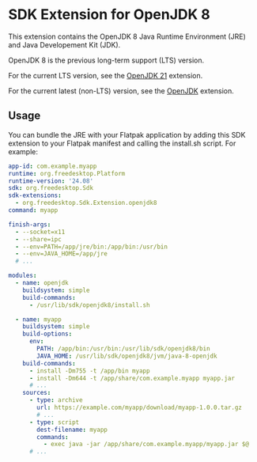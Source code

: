 # SDK Extension for OpenJDK 8

This extension contains the OpenJDK 8 Java Runtime Environment (JRE) and Java Developement Kit (JDK).

OpenJDK 8 is the previous long-term support (LTS) version.

For the current LTS version, see the [OpenJDK 21](https://github.com/flathub/org.freedesktop.Sdk.Extension.openjdk21) extension.

For the current latest (non-LTS) version, see the [OpenJDK](https://github.com/flathub/org.freedesktop.Sdk.Extension.openjdk) extension.

## Usage

You can bundle the JRE with your Flatpak application by adding this SDK extension to your Flatpak manifest and calling the install.sh script. For example:

```yaml
app-id: com.example.myapp
runtime: org.freedesktop.Platform
runtime-version: '24.08'
sdk: org.freedesktop.Sdk
sdk-extensions:
  - org.freedesktop.Sdk.Extension.openjdk8
command: myapp

finish-args:
  - --socket=x11
  - --share=ipc
  - --env=PATH=/app/jre/bin:/app/bin:/usr/bin
  - --env=JAVA_HOME=/app/jre
  # ...

modules:
  - name: openjdk
    buildsystem: simple
    build-commands:
      - /usr/lib/sdk/openjdk8/install.sh

  - name: myapp
    buildsystem: simple
    build-options:
      env:
        PATH: /app/bin:/usr/bin:/usr/lib/sdk/openjdk8/bin
        JAVA_HOME: /usr/lib/sdk/openjdk8/jvm/java-8-openjdk
    build-commands:
      - install -Dm755 -t /app/bin myapp
      - install -Dm644 -t /app/share/com.example.myapp myapp.jar
      # ...
    sources:
      - type: archive
        url: https://example.com/myapp/download/myapp-1.0.0.tar.gz
        # ...
      - type: script
        dest-filename: myapp
        commands:
          - exec java -jar /app/share/com.example.myapp/myapp.jar $@
      # ...
```
